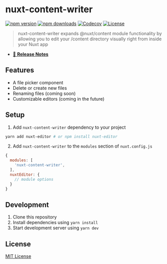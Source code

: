 # nuxt-content-writer

[![npm version][npm-version-src]][npm-version-href]
[![npm downloads][npm-downloads-src]][npm-downloads-href]
[![Codecov][codecov-src]][codecov-href]
[![License][license-src]][license-href]

> nuxt-content-writer expands @nuxt/content module functionality by
> allowing you to edit your /content directory visually right from inside your Nuxt app

- [📖 **Release Notes**](https://github.com/HermanLederer/nuxt-content-writer/releases)

## Features

- A file picker component
- Delete or create new files
- Renaming files (coming soon)
- Customizable editors (coming in the future)

## Setup

1. Add `nuxt-content-writer` dependency to your project

```bash
yarn add nuxt-editor # or npm install nuxt-editor
```

2. Add `nuxt-content-writer` to the `modules` section of `nuxt.config.js`

```js
{
  modules: [
    'nuxt-content-writer',
  ],
  nuxtEditor: {
    // module options
  }
}
```

## Development

1. Clone this repository
2. Install dependencies using `yarn install`
3. Start development server using `yarn dev`

## License

[MIT License](./LICENSE)

<!-- Badges -->

[npm-version-src]: https://img.shields.io/npm/v/nuxt-content-writer/latest.svg
[npm-version-href]: https://npmjs.com/package/nuxt-content-writer
[npm-downloads-src]: https://img.shields.io/npm/dm/nuxt-content-writer.svg
[npm-downloads-href]: https://npmjs.com/package/nuxt-content-writer
[github-actions-ci-src]: https://github.com/HermanLederer/nuxt-content-writer/workflows/ci/badge.svg
[github-actions-ci-href]: https://github.com/HermanLederer/nuxt-content-writer/actions?query=workflow%3Aci
[codecov-src]: https://img.shields.io/codecov/c/github/HermanLederer/nuxt-content-writer.svg
[codecov-href]: https://codecov.io/gh/HermanLederer/nuxt-content-writer
[license-src]: https://img.shields.io/npm/l/nuxt-content-writer.svg
[license-href]: https://npmjs.com/package/nuxt-content-writer

